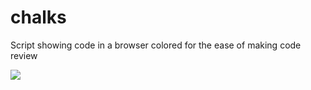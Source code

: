 chalks
======

Script showing code in a browser colored for the ease of making code review

<img src="https://github.com/akalenuk/chalks/blob/master/screenshot_2.png">
